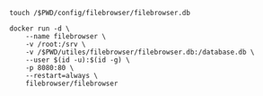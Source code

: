 `touch /$PWD/config/filebrowser/filebrowser.db`
```
docker run -d \
    --name filebrowser \
    -v /root:/srv \
    -v /$PWD/utiles/filebrowser/filebrowser.db:/database.db \
    --user $(id -u):$(id -g) \
    -p 8080:80 \
    --restart=always \
    filebrowser/filebrowser
```
